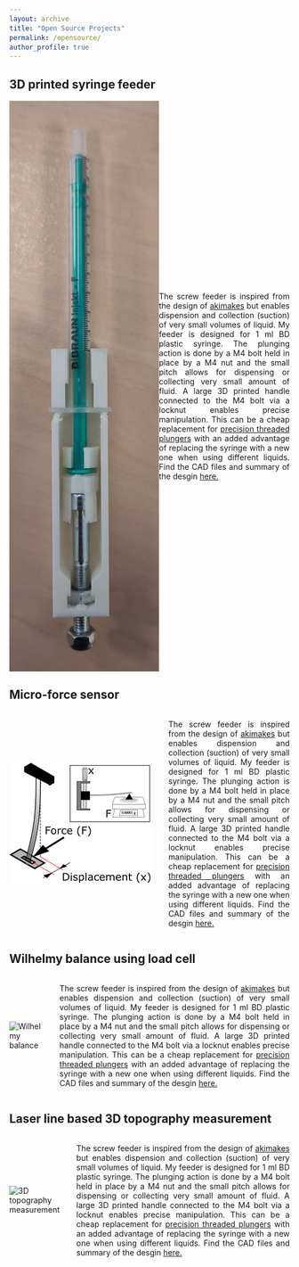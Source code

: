 ```yaml
---
layout: archive
title: "Open Source Projects"
permalink: /opensource/
author_profile: true
---
```


<!--{% include base_path %}-->

## 3D printed syringe feeder 

<div style="display: flex; align-items: center;">
  <img src="./images/screw_feeder.jpeg" alt="Precision Screw feeder" align="left" style="margin-right: 0px; height: auto; width: auto;">
  <p style="text-align: justify;">
      The screw feeder is inspired from the design of <a href = "https://www.thingiverse.com/thing:3723903">akimakes</a> but enables dispension and collection (suction) of very small volumes of liquid. My feeder is designed for 1 ml BD plastic syringe. The plunging action is done by a M4 bolt held in place by a M4 nut and the small pitch allows for dispensing or collecting very small amount of fluid. A large 3D printed handle connected to the M4 bolt via a locknut enables precise manipulation. This can be a cheap replacement for <a href = "https://www.hamiltoncompany.com/laboratory-products/syringes/81341">precision threaded plungers</a> with an added advantage of replacing the syringe with a new one when using different liquids. Find the CAD files and summary of the desgin <a href = "https://www.thingiverse.com/thing:6416473">here.</a>
</p>
</div>

## Micro-force sensor

<div style="display: flex; align-items: center;">
  <img src="./images/open_source_force_sensor.png" alt="Micro force sensor" width="300" align="right" style="margin-right: 30px;">
  <p style="text-align: justify;">
      The screw feeder is inspired from the design of <a href = "https://www.thingiverse.com/thing:3723903">akimakes</a> but enables dispension and collection (suction) of very small volumes of liquid. My feeder is designed for 1 ml BD plastic syringe. The plunging action is done by a M4 bolt held in place by a M4 nut and the small pitch allows for dispensing or collecting very small amount of fluid. A large 3D printed handle connected to the M4 bolt via a locknut enables precise manipulation. This can be a cheap replacement for <a href = "https://www.hamiltoncompany.com/laboratory-products/syringes/81341">precision threaded plungers</a> with an added advantage of replacing the syringe with a new one when using different liquids. Find the CAD files and summary of the desgin <a href = "https://www.thingiverse.com/thing:6416473">here.</a>
</p>
</div>

## Wilhelmy balance using load cell

<div style="display: flex; align-items: center;">
  <img src="./images/micro_force_sensor.png" alt="Wilhelmy balance" width="300" align="right" style="margin-right: 30px;">
  <p style="text-align: justify;">
      The screw feeder is inspired from the design of <a href = "https://www.thingiverse.com/thing:3723903">akimakes</a> but enables dispension and collection (suction) of very small volumes of liquid. My feeder is designed for 1 ml BD plastic syringe. The plunging action is done by a M4 bolt held in place by a M4 nut and the small pitch allows for dispensing or collecting very small amount of fluid. A large 3D printed handle connected to the M4 bolt via a locknut enables precise manipulation. This can be a cheap replacement for <a href = "https://www.hamiltoncompany.com/laboratory-products/syringes/81341">precision threaded plungers</a> with an added advantage of replacing the syringe with a new one when using different liquids. Find the CAD files and summary of the desgin <a href = "https://www.thingiverse.com/thing:6416473">here.</a>
</p>
</div>

## Laser line based 3D topography measurement

<div style="display: flex; align-items: center;">
  <img src="./images/micro_force_sensor.png" alt="3D topography measurement" width="300" align="right" style="margin-right: 30px;">
  <p style="text-align: justify;">
      The screw feeder is inspired from the design of <a href = "https://www.thingiverse.com/thing:3723903">akimakes</a> but enables dispension and collection (suction) of very small volumes of liquid. My feeder is designed for 1 ml BD plastic syringe. The plunging action is done by a M4 bolt held in place by a M4 nut and the small pitch allows for dispensing or collecting very small amount of fluid. A large 3D printed handle connected to the M4 bolt via a locknut enables precise manipulation. This can be a cheap replacement for <a href = "https://www.hamiltoncompany.com/laboratory-products/syringes/81341">precision threaded plungers</a> with an added advantage of replacing the syringe with a new one when using different liquids. Find the CAD files and summary of the desgin <a href = "https://www.thingiverse.com/thing:6416473">here.</a>
</p>
</div>
